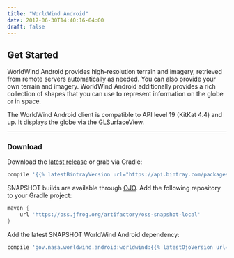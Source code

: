 ```yaml
---
title: "WorldWind Android"
date: 2017-06-30T14:40:16-04:00
draft: false
---
```


## Get Started

WorldWind Android provides high-resolution terrain and imagery, retrieved from remote servers automatically as needed. You can also provide your own terrain and imagery. WorldWind Android additionally provides a rich collection of shapes that you can use to represent information on the globe or in space.

The WorldWind Android client is compatible to API level 19 (KitKat 4.4) and up. It displays the globe via the GLSurfaceView.

---
### Download

Download the [latest release](https://bintray.com/nasaworldwind/maven/WorldWindAndroid/_latestVersion) or grab via Gradle:
```groovy
compile '{{% latestBintrayVersion url="https://api.bintray.com/packages/nasaworldwind/maven/WorldWindAndroid" %}}'
```

SNAPSHOT builds are available through [OJO](https://oss.jfrog.org/artifactory/). Add the following repository to your Gradle project:
```groovy
maven {
    url 'https://oss.jfrog.org/artifactory/oss-snapshot-local'
}
```
Add the latest SNAPSHOT WorldWind Android dependency:
```groovy
compile 'gov.nasa.worldwind.android:worldwind:{{% latestOjoVersion url="https://oss.jfrog.org/artifactory/api/search/versions?g=gov.nasa.worldwind.android&a=worldwind&repos=oss-snapshot-local" %}}'
```